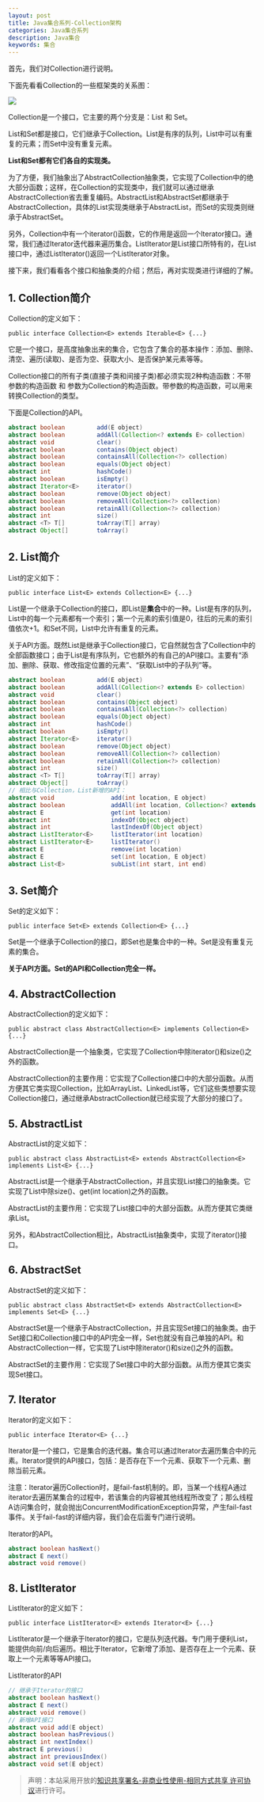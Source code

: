 ```yaml
---
layout: post
title: Java集合系列-Collection架构
categories: Java集合系列
description: Java集合
keywords: 集合
---
```


首先，我们对Collection进行说明。

下面先看看Collection的一些框架类的关系图：

![](/images/blog/2018-07-22-Collection-2/Collection_2_001.jpg)

Collection是一个接口，它主要的两个分支是：List 和 Set。

List和Set都是接口，它们继承于Collection。List是有序的队列，List中可以有重复的元素；而Set中没有重复元素。

**List和Set都有它们各自的实现类。**

为了方便，我们抽象出了AbstractCollection抽象类，它实现了Collection中的绝大部分函数；这样，在Collection的实现类中，我们就可以通过继承AbstractCollection省去重复编码。AbstractList和AbstractSet都继承于AbstractCollection，具体的List实现类继承于AbstractList，而Set的实现类则继承于AbstractSet。

另外，Collection中有一个iterator()函数，它的作用是返回一个Iterator接口。通常，我们通过Iterator迭代器来遍历集合。ListIterator是List接口所特有的，在List接口中，通过ListIterator()返回一个ListIterator对象。

接下来，我们看看各个接口和抽象类的介绍；然后，再对实现类进行详细的了解。

## 1. Collection简介

Collection的定义如下：

`public interface Collection<E> extends Iterable<E> {...}`

它是一个接口，是高度抽象出来的集合，它包含了集合的基本操作：添加、删除、清空、遍历(读取)、是否为空、获取大小、是否保护某元素等等。

Collection接口的所有子类(直接子类和间接子类)都必须实现2种构造函数：不带参数的构造函数 和 参数为Collection的构造函数。带参数的构造函数，可以用来转换Collection的类型。

下面是Collection的API。

```java
abstract boolean         add(E object)
abstract boolean         addAll(Collection<? extends E> collection)
abstract void            clear()
abstract boolean         contains(Object object)
abstract boolean         containsAll(Collection<?> collection)
abstract boolean         equals(Object object)
abstract int             hashCode()
abstract boolean         isEmpty()
abstract Iterator<E>     iterator()
abstract boolean         remove(Object object)
abstract boolean         removeAll(Collection<?> collection)
abstract boolean         retainAll(Collection<?> collection)
abstract int             size()
abstract <T> T[]         toArray(T[] array)
abstract Object[]        toArray()
```

## 2. List简介

List的定义如下：

`public interface List<E> extends Collection<E> {...}`

List是一个继承于Collection的接口，即List是**集合**中的一种。List是有序的队列，List中的每一个元素都有一个索引；第一个元素的索引值是0，往后的元素的索引值依次+1。和Set不同，List中允许有重复的元素。

关于API方面。既然List是继承于Collection接口，它自然就包含了Collection中的全部函数接口；由于List是有序队列，它也额外的有自己的API接口。主要有“添加、删除、获取、修改指定位置的元素”、“获取List中的子队列”等。

```java
abstract boolean         add(E object)
abstract boolean         addAll(Collection<? extends E> collection)
abstract void            clear()
abstract boolean         contains(Object object)
abstract boolean         containsAll(Collection<?> collection)
abstract boolean         equals(Object object)
abstract int             hashCode()
abstract boolean         isEmpty()
abstract Iterator<E>     iterator()
abstract boolean         remove(Object object)
abstract boolean         removeAll(Collection<?> collection)
abstract boolean         retainAll(Collection<?> collection)
abstract int             size()
abstract <T> T[]         toArray(T[] array)
abstract Object[]        toArray()
// 相比与Collection，List新增的API：
abstract void                add(int location, E object)
abstract boolean             addAll(int location, Collection<? extends E> collection)
abstract E                   get(int location)
abstract int                 indexOf(Object object)
abstract int                 lastIndexOf(Object object)
abstract ListIterator<E>     listIterator(int location)
abstract ListIterator<E>     listIterator()
abstract E                   remove(int location)
abstract E                   set(int location, E object)
abstract List<E>             subList(int start, int end)
```

## 3. Set简介

Set的定义如下：

`public interface Set<E> extends Collection<E> {...}`

Set是一个继承于Collection的接口，即Set也是集合中的一种。Set是没有重复元素的集合。

**关于API方面。Set的API和Collection完全一样。**

## 4. AbstractCollection

AbstractCollection的定义如下：

`public abstract class AbstractCollection<E> implements Collection<E> {...}`

AbstractCollection是一个抽象类，它实现了Collection中除iterator()和size()之外的函数。

AbstractCollection的主要作用：它实现了Collection接口中的大部分函数。从而方便其它类实现Collection，比如ArrayList、LinkedList等，它们这些类想要实现Collection接口，通过继承AbstractCollection就已经实现了大部分的接口了。

## 5. AbstractList

AbstractList的定义如下：

`public abstract class AbstractList<E> extends AbstractCollection<E> implements List<E> {...}`

AbstractList是一个继承于AbstractCollection，并且实现List接口的抽象类。它实现了List中除size()、get(int location)之外的函数。

AbstractList的主要作用：它实现了List接口中的大部分函数。从而方便其它类继承List。

另外，和AbstractCollection相比，AbstractList抽象类中，实现了iterator()接口。

## 6. AbstractSet

AbstractSet的定义如下： 

`public abstract class AbstractSet<E> extends AbstractCollection<E> implements Set<E> {...}`

AbstractSet是一个继承于AbstractCollection，并且实现Set接口的抽象类。由于Set接口和Collection接口中的API完全一样，Set也就没有自己单独的API。和AbstractCollection一样，它实现了List中除iterator()和size()之外的函数。

AbstractSet的主要作用：它实现了Set接口中的大部分函数。从而方便其它类实现Set接口。

## 7. Iterator

Iterator的定义如下：

`public interface Iterator<E> {...}`

Iterator是一个接口，它是集合的迭代器。集合可以通过Iterator去遍历集合中的元素。Iterator提供的API接口，包括：是否存在下一个元素、获取下一个元素、删除当前元素。

注意：Iterator遍历Collection时，是fail-fast机制的。即，当某一个线程A通过iterator去遍历某集合的过程中，若该集合的内容被其他线程所改变了；那么线程A访问集合时，就会抛出ConcurrentModificationException异常，产生fail-fast事件。关于fail-fast的详细内容，我们会在后面专门进行说明。

Iterator的API。

```java
abstract boolean hasNext()
abstract E next()
abstract void remove()
```

## 8. ListIterator

ListIterator的定义如下：

`public interface ListIterator<E> extends Iterator<E> {...}`

ListIterator是一个继承于Iterator的接口，它是队列迭代器。专门用于便利List，能提供向前/向后遍历。相比于Iterator，它新增了添加、是否存在上一个元素、获取上一个元素等等API接口。

ListIterator的API

```java
// 继承于Iterator的接口
abstract boolean hasNext()
abstract E next()
abstract void remove()
// 新增API接口
abstract void add(E object)
abstract boolean hasPrevious()
abstract int nextIndex()
abstract E previous()
abstract int previousIndex()
abstract void set(E object)
```

> 声明：本站采用开放的[知识共享署名-非商业性使用-相同方式共享 许可协议](https://creativecommons.org/licenses/by-nc-sa/3.0/deed.zh)进行许可。
